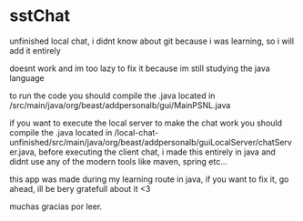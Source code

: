 # sstChat
unfinished local chat, i didnt know about git because i was learning, so i will add it entirely

doesnt work and im too lazy to fix it because im still studying the java language

to run the code you should compile the .java located in /src/main/java/org/beast/addpersonalb/gui/MainPSNL.java

if you want to execute the local server to make the chat work you should compile the .java located in /local-chat-unfinished/src/main/java/org/beast/addpersonalb/guiLocalServer/chatServer.java, before executing the client chat, i made this entirely in java and didnt use any of the modern tools like maven, spring etc...

this app was made during my learning route in java, if you want to fix it, go ahead, ill be bery gratefull about it <3

muchas gracias por leer.
